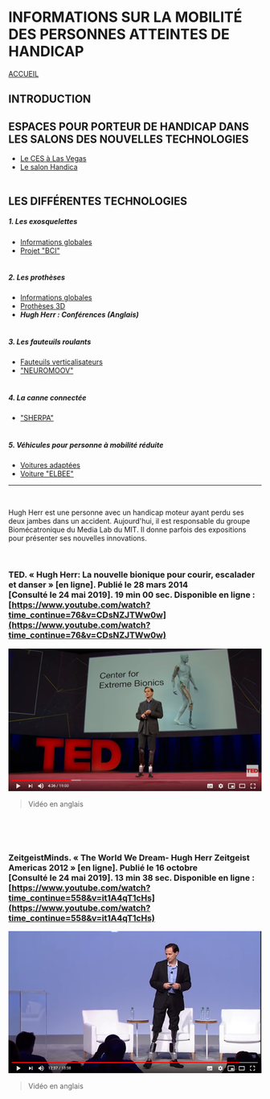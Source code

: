 # INFORMATIONS SUR LA MOBILITÉ DES PERSONNES ATTEINTES DE HANDICAP
[ACCUEIL](index.md)
## INTRODUCTION  

## ESPACES POUR PORTEUR DE HANDICAP DANS LES SALONS DES NOUVELLES TECHNOLOGIES 
* [Le CES à Las Vegas](ces.md)
* [Le salon Handica](handica.md)
<br/> <br/>
## LES DIFFÉRENTES TECHNOLOGIES
##### 1. Les exosquelettes 
- [Informations globales](exoprésent.md)
- [Projet "BCI"](BCI.md)
<br/><br/>
##### 2. Les prothèses
- [Informations globales](Prothèseinfo.md)
- [Prothèses 3D](Prothèse3D.md)
- **_Hugh Herr : Conférences (Anglais)_**
<br/><br/>
##### 3. Les fauteuils roulants
- [Fauteuils verticalisateurs](FauteuilVertical.md)
- ["NEUROMOOV"](Neuromoov.md)
<br/><br/>
##### 4. La canne connectée
- ["SHERPA"](Canneconnectée.md)
<br/><br/>
##### 5. Véhicules pour personne à mobilité réduite
- [Voitures adaptées](Voitureadaptée.md)
- [Voiture "ELBEE"](Elbee.md)

----------------------------------------------------------
<br/>

Hugh Herr est une personne avec un handicap moteur ayant perdu ses deux jambes dans un accident.
Aujourd'hui, il est responsable du groupe Biomécatronique du Media Lab du MIT. Il donne parfois des expositions pour présenter ses nouvelles innovations.

<br/>

### TED. « Hugh Herr: La nouvelle bionique pour courir, escalader et danser » [en ligne]. Publié le 28 mars 2014 [Consulté le 24 mai 2019]. 19 min 00 sec. Disponible en ligne : [https://www.youtube.com/watch?time_continue=76&v=CDsNZJTWw0w](https://www.youtube.com/watch?time_continue=76&v=CDsNZJTWw0w)
![HughHerr1.PNG](images/HughHerr1.PNG "Hugh Herr - TED")
> Vidéo en anglais

<br/><br/><br/>

### ZeitgeistMinds. « The World We Dream- Hugh Herr Zeitgeist Americas 2012 » [en ligne]. Publié le 16 octobre [Consulté le 24 mai 2019]. 13 min 38 sec. Disponible en ligne : [https://www.youtube.com/watch?time_continue=558&v=it1A4qT1cHs](https://www.youtube.com/watch?time_continue=558&v=it1A4qT1cHs)
![HughHerr2.PNG](images/HughHerr2.PNG "Hugh Herr - Exposition")
> Vidéo en anglais
